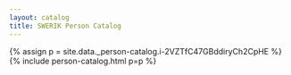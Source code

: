 ```yaml
---
layout: catalog
title: SWERIK Person Catalog
---
```

{% assign p = site.data._person-catalog.i-2VZTfC47GBddiryCh2CpHE %}
{% include person-catalog.html p=p %}


